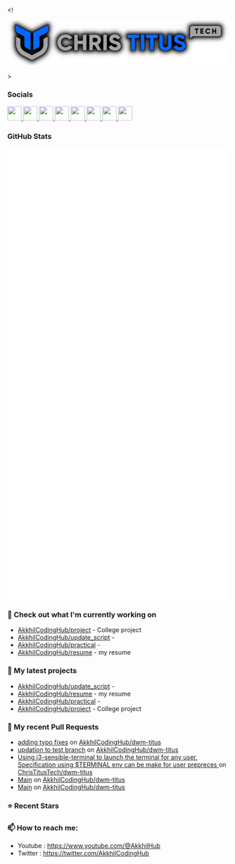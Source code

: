 &lt;!
<p align="center"><img src="https://raw.githubusercontent.com/AkkhilCodingHub/AkkhilCodingHub/main/ctt-600px-github.png" /></p> 
>


### Socials

<p align="left"> <a href="https://github.com/AkkhilCodingHub" target="_blank" rel="noreferrer"> <picture> <source media="(prefers-color-scheme: dark)" srcset="https://raw.githubusercontent.com/danielcranney/readme-generator/main/public/icons/socials/github-dark.svg" /> <source media="(prefers-color-scheme: light)" srcset="https://raw.githubusercontent.com/danielcranney/readme-generator/main/public/icons/socials/github.svg" /> <img src="https://raw.githubusercontent.com/danielcranney/readme-generator/main/public/icons/socials/github.svg" width="32" height="32" /> </picture> </a> <a href="http://www.instagram.com/christitustech" target="_blank" rel="noreferrer"> <picture> <source media="(prefers-color-scheme: dark)" srcset="https://raw.githubusercontent.com/danielcranney/readme-generator/main/public/icons/socials/instagram-dark.svg" /> <source media="(prefers-color-scheme: light)" srcset="https://raw.githubusercontent.com/danielcranney/readme-generator/main/public/icons/socials/instagram.svg" /> <img src="https://raw.githubusercontent.com/danielcranney/readme-generator/main/public/icons/socials/instagram.svg" width="32" height="32" /> </picture> </a> <a href="https://www.linkedin.com/in/ctitus" target="_blank" rel="noreferrer"> <picture> <source media="(prefers-color-scheme: dark)" srcset="https://raw.githubusercontent.com/danielcranney/readme-generator/main/public/icons/socials/linkedin-dark.svg" /> <source media="(prefers-color-scheme: light)" srcset="https://raw.githubusercontent.com/danielcranney/readme-generator/main/public/icons/socials/linkedin.svg" /> <img src="https://raw.githubusercontent.com/danielcranney/readme-generator/main/public/icons/socials/linkedin.svg" width="32" height="32" /> </picture> </a> <a href="https://christitus.com/rss" target="_blank" rel="noreferrer"> <picture> <source media="(prefers-color-scheme: dark)" srcset="https://raw.githubusercontent.com/danielcranney/readme-generator/main/public/icons/socials/rss-dark.svg" /> <source media="(prefers-color-scheme: light)" srcset="https://raw.githubusercontent.com/danielcranney/readme-generator/main/public/icons/socials/rss.svg" /> <img src="https://raw.githubusercontent.com/danielcranney/readme-generator/main/public/icons/socials/rss.svg" width="32" height="32" /> </picture> </a> <a href="https://www.x.com/christitustech" target="_blank" rel="noreferrer"> <picture> <source media="(prefers-color-scheme: dark)" srcset="https://raw.githubusercontent.com/danielcranney/readme-generator/main/public/icons/socials/twitter-dark.svg" /> <source media="(prefers-color-scheme: light)" srcset="https://raw.githubusercontent.com/danielcranney/readme-generator/main/public/icons/socials/twitter.svg" /> <img src="https://raw.githubusercontent.com/danielcranney/readme-generator/main/public/icons/socials/twitter.svg" width="32" height="32" /> </picture> </a> <a href="https://www.youtube.com/@christitustech" target="_blank" rel="noreferrer"> <picture> <source media="(prefers-color-scheme: dark)" srcset="https://raw.githubusercontent.com/danielcranney/readme-generator/main/public/icons/socials/youtube-dark.svg" /> <source media="(prefers-color-scheme: light)" srcset="https://raw.githubusercontent.com/danielcranney/readme-generator/main/public/icons/socials/youtube.svg" /> <img src="https://raw.githubusercontent.com/danielcranney/readme-generator/main/public/icons/socials/youtube.svg" width="32" height="32" /> </picture> </a> <a href="https://www.threads.net/@christitustech" target="_blank" rel="noreferrer"> <picture> <source media="(prefers-color-scheme: dark)" srcset="https://raw.githubusercontent.com/danielcranney/readme-generator/main/public/icons/socials/threads-dark.svg" /> <source media="(prefers-color-scheme: light)" srcset="https://raw.githubusercontent.com/danielcranney/readme-generator/main/public/icons/socials/threads.svg" /> <img src="https://raw.githubusercontent.com/danielcranney/readme-generator/main/public/icons/socials/threads.svg" width="32" height="32" /> </picture> </a> <a href="https://www.twitch.tv/christitustech" target="_blank" rel="noreferrer"> <picture> <source media="(prefers-color-scheme: dark)" srcset="https://raw.githubusercontent.com/danielcranney/readme-generator/main/public/icons/socials/twitch-dark.svg" /> <source media="(prefers-color-scheme: light)" srcset="https://raw.githubusercontent.com/danielcranney/readme-generator/main/public/icons/socials/twitch.svg" /> <img src="https://raw.githubusercontent.com/danielcranney/readme-generator/main/public/icons/socials/twitch.svg" width="32" height="32" /> </picture> </a></p>

### GitHub Stats

<p align="left"><img src="https://raw.githubusercontent.com/AkkhilCodingHub/AkkhilCodingHub/main/github-metrics.svg" /></p>

### 👷 Check out what I'm currently working on

- [AkkhilCodingHub/project](https://github.com/AkkhilCodingHub/project) - College project
- [AkkhilCodingHub/update_script](https://github.com/AkkhilCodingHub/update_script) - 
- [AkkhilCodingHub/practical](https://github.com/AkkhilCodingHub/practical) - 
- [AkkhilCodingHub/resume](https://github.com/AkkhilCodingHub/resume) - my resume
### 🌱 My latest projects

- [AkkhilCodingHub/update_script](https://github.com/AkkhilCodingHub/update_script) - 
- [AkkhilCodingHub/resume](https://github.com/AkkhilCodingHub/resume) - my resume
- [AkkhilCodingHub/practical](https://github.com/AkkhilCodingHub/practical) - 
- [AkkhilCodingHub/project](https://github.com/AkkhilCodingHub/project) - College project
### 🔨 My recent Pull Requests

- [adding typo fixes](https://github.com/AkkhilCodingHub/dwm-titus/pull/8) on [AkkhilCodingHub/dwm-titus](https://github.com/AkkhilCodingHub/dwm-titus)
- [updation to test branch](https://github.com/AkkhilCodingHub/dwm-titus/pull/7) on [AkkhilCodingHub/dwm-titus](https://github.com/AkkhilCodingHub/dwm-titus)
- [Using i3-sensible-terminal to launch the terminal for any user, Specification using $TERMINAL env can be make for user prepreces ](https://github.com/ChrisTitusTech/dwm-titus/pull/60) on [ChrisTitusTech/dwm-titus](https://github.com/ChrisTitusTech/dwm-titus)
- [Main](https://github.com/AkkhilCodingHub/dwm-titus/pull/6) on [AkkhilCodingHub/dwm-titus](https://github.com/AkkhilCodingHub/dwm-titus)
- [Main](https://github.com/AkkhilCodingHub/dwm-titus/pull/5) on [AkkhilCodingHub/dwm-titus](https://github.com/AkkhilCodingHub/dwm-titus)
### ⭐ Recent Stars


### 📫 How to reach me:
  - Youtube   : <https://www.youtube.com/@AkkhilHub>
  - Twitter   : <https://twitter.com/AkkhilCodingHub>
